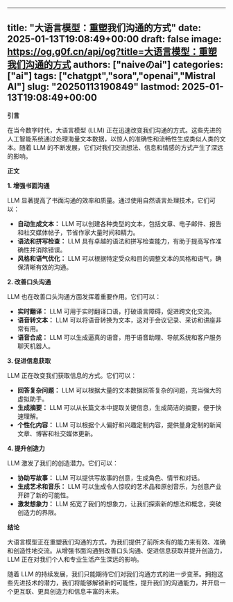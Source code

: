 
---
title: "大语言模型：重塑我们沟通的方式"
date: 2025-01-13T19:08:49+00:00
draft: false
image: https://og.g0f.cn/api/og?title=大语言模型：重塑我们沟通的方式
authors: ["naiveのai"]
categories: ["ai"]
tags: ["chatgpt","sora","openai","Mistral AI"]
slug: "20250113190849"
lastmod: 2025-01-13T19:08:49+00:00
---
**引言**

在当今数字时代，大语言模型 (LLM) 正在迅速改变我们沟通的方式。这些先进的人工智能系统通过处理海量文本数据，以惊人的准确性和流畅性生成类似人类的文本。随着 LLM 的不断发展，它们对我们交流想法、信息和情感的方式产生了深远的影响。

**正文**

**1. 增强书面沟通**

LLM 显著提高了书面沟通的效率和质量。通过使用自然语言处理技术，它们可以：

- **自动生成文本：** LLM 可以创建各种类型的文本，包括文章、电子邮件、报告和社交媒体帖子，节省作家大量时间和精力。
- **语法和拼写检查：** LLM 具有卓越的语法和拼写检查能力，有助于提高写作准确性并消除错误。
- **风格和语气优化：** LLM 可以根据特定受众和目的调整文本的风格和语气，确保清晰有效的沟通。

**2. 改善口头沟通**

LLM 也在改善口头沟通方面发挥着重要作用。它们可以：

- **实时翻译：** LLM 可用于实时翻译口语，打破语言障碍，促进跨文化交流。
- **语音转文本：** LLM 可以将语音转换为文本，这对于会议记录、采访和讲座非常有用。
- **语音合成：** LLM 可以生成逼真的语音，用于语音助理、导航系统和客户服务聊天机器人。

**3. 促进信息获取**

LLM 正在改变我们获取信息的方式。它们可以：

- **回答复杂问题：** LLM 可以根据大量的文本数据回答复杂的问题，充当强大的虚拟助手。
- **生成摘要：** LLM 可以从长篇文本中提取关键信息，生成简洁的摘要，便于快速理解。
- **个性化内容：** LLM 可以根据个人偏好和兴趣定制内容，提供量身定制的新闻文章、博客和社交媒体更新。

**4. 提升创造力**

LLM 激发了我们的创造潜力。它们可以：

- **协助写故事：** LLM 可以提供写故事的创意，生成角色、情节和对话。
- **生成艺术和音乐：** LLM 可以生成令人惊叹的艺术品和原创音乐，为创意产业开辟了新的可能性。
- **激发想象力：** LLM 拓宽了我们的想象力，让我们探索新的想法和概念，突破创造力的界限。

**结论**

大语言模型正在重塑我们沟通的方式，为我们提供了前所未有的能力来有效、准确和创造性地交流。从增强书面沟通到改善口头沟通、促进信息获取并提升创造力，LLM 正在对我们个人和专业生活产生深远的影响。

随着 LLM 的持续发展，我们只能期待它们对我们沟通方式的进一步变革。拥抱这些先进技术的潜力，我们将能够解锁新的可能性，提升我们的沟通能力，并开启一个更互联、更具创造力和信息丰富的未来。